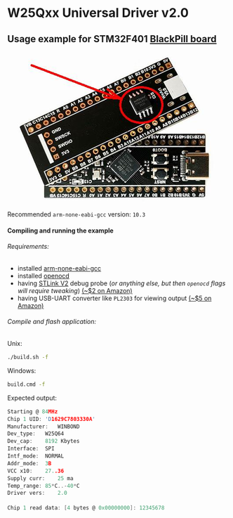 # W25Qxx Universal Driver v2.0
## Usage example for STM32F401 [BlackPill board](https://stm32-base.org/boards/STM32F401CEU6-WeAct-Black-Pill-V3.0)
 
![board with chip soldered](./img/WeAct-STM32F4-BlackPill-V3-0-DemoBoard.jpg)

Recommended `arm-none-eabi-gcc` version: `10.3`

#### Compiling and running the example
###### Requirements:
- installed [arm-none-eabi-gcc](https://developer.arm.com/downloads/-/gnu-rm)
- installed [openocd](https://openocd.org/pages/getting-openocd.html)
- having [STLink V2](https://www.st.com/en/development-tools/st-link-v2.html) debug probe (_or anything else, but then `openocd` flags will require tweaking_) [(~$2 on Amazon)](https://www.amazon.com/s?k=st-link-v2)
- having USB-UART converter like `PL2303` for viewing output [(~$5 on Amazon)](https://www.amazon.com/s?k=PL2303)
###### Compile and flash application:
Unix:
```bash
./build.sh -f
```
Windows:
```cmd
build.cmd -f
```

Expected output:
```C
Starting @ 84MHz
Chip 1 UID: 'D1629C7803330A'
Manufacturer:	WINBOND
Dev_type:	W25Q64
Dev_cap:	8192 Kbytes
Interface:	SPI
Intf_mode:	NORMAL
Addr_mode:	3B
VCC x10:	27..36
Supply curr:	25 ma
Temp_range:	85*C..-40*C
Driver vers:	2.0

Chip 1 read data: [4 bytes @ 0x00000000]: 12345678
```